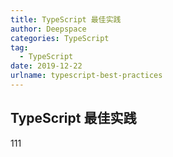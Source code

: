 ```yaml
---
title: TypeScript 最佳实践
author: Deepspace
categories: TypeScript
tag:
  - TypeScript
date: 2019-12-22
urlname: typescript-best-practices
---
```




## TypeScript 最佳实践



111